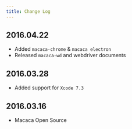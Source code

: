 ```yaml
---
title: Change Log
---
```


## 2016.04.22

- Added `macaca-chrome` & `macaca electron`
- Released `macaca-wd` and webdriver documents

## 2016.03.28

- Added support for `Xcode 7.3`

## 2016.03.16

- Macaca Open Source
